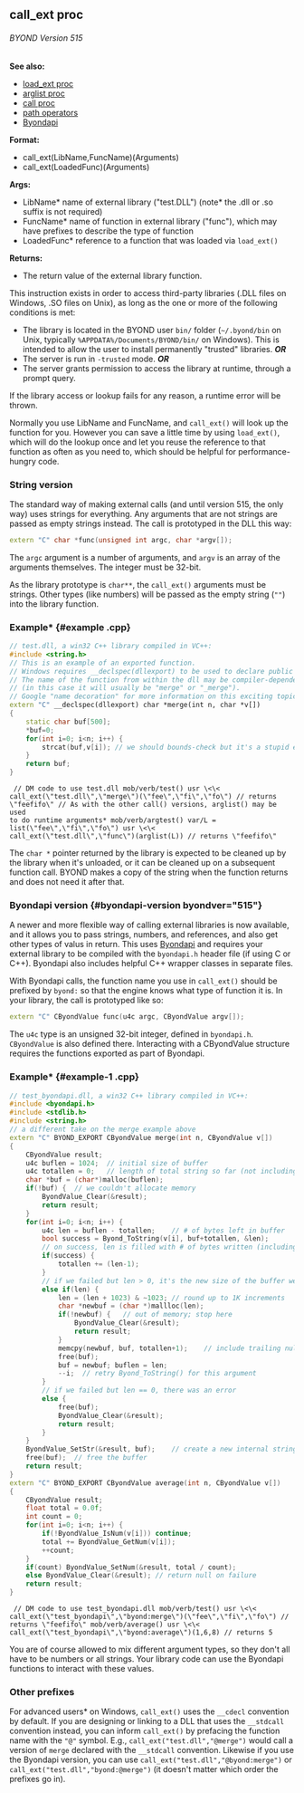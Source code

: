 ## call_ext proc 
###### BYOND Version 515
**See also:**
*   [load_ext proc](/proc/load_ext)
*   [arglist proc](/proc/arglist)
*   [call proc](/proc/call)
*   [path operators](/operator/path)
*   [Byondapi](/%7B%7Bappendix%7D%7D/Byondapi)
<!-- -->
**Format:**
*   call_ext(LibName,FuncName)(Arguments)
*   call_ext(LoadedFunc)(Arguments)
<!-- -->
**Args:**
*   LibName* name of external library (\"test.DLL\") (note* the .dll or
    .so suffix is not required)
*   FuncName* name of function in external library (\"func\"), which may
    have prefixes to describe the type of function
*   LoadedFunc* reference to a function that was loaded via `load_ext()`
<!-- -->
**Returns:**
*   The return value of the external library function.


This instruction exists in order to access third-party
libraries (.DLL files on Windows, .SO files on Unix), as long as the one
or more of the following conditions is met:
-   The library is located in the BYOND user `bin/` folder
    (`~/.byond/bin` on Unix, typically `%APPDATA%/Documents/BYOND/bin/`
    on Windows). This is intended to allow the user to install
    permanently \"trusted\" libraries. ***OR***
-   The server is run in `-trusted` mode. ***OR***
-   The server grants permission to access the library at runtime,
    through a prompt query.


If the library access or lookup fails for any reason, a runtime
error will be thrown. 

Normally you use LibName and FuncName,
and `call_ext()` will look up the function for you. However you can save
a little time by using `load_ext()`, which will do the lookup once and
let you reuse the reference to that function as often as you need to,
which should be helpful for performance-hungry code.
### String version


The standard way of making external calls (and until version
515, the only way) uses strings for everything. Any arguments that are
not strings are passed as empty strings instead. The call is prototyped
in the DLL this way:
``` cpp
extern "C" char *func(unsigned int argc, char *argv[]);
```


The `argc` argument is a number of arguments, and `argv` is an
array of the arguments themselves. The integer must be 32-bit.


As the library prototype is `char**`, the `call_ext()`
arguments must be strings. Other types (like numbers) will be passed as
the empty string (`""`) into the library function.
### Example* {#example .cpp}
``` cpp
// test.dll, a win32 C++ library compiled in VC++:
#include <string.h>
// This is an example of an exported function.
// Windows requires __declspec(dllexport) to be used to declare public symbols
// The name of the function from within the dll may be compiler-dependent
// (in this case it will usually be "merge" or "_merge").
// Google "name decoration" for more information on this exciting topic.
extern "C" __declspec(dllexport) char *merge(int n, char *v[]) 
{
    static char buf[500]; 
    *buf=0;
    for(int i=0; i<n; i++) {
        strcat(buf,v[i]); // we should bounds-check but it's a stupid example!
    }
    return buf;
}
```

```
 // DM code to use test.dll mob/verb/test() usr \<\<
call_ext(\"test.dll\",\"merge\")(\"fee\",\"fi\",\"fo\") // returns
\"feefifo\" // As with the other call() versions, arglist() may be used
to do runtime arguments* mob/verb/argtest() var/L =
list(\"fee\",\"fi\",\"fo\") usr \<\<
call_ext(\"test.dll\",\"func\")(arglist(L)) // returns \"feefifo\"

```
 

The `char *` pointer returned by the library is
expected to be cleaned up by the library when it\'s unloaded, or it can
be cleaned up on a subsequent function call. BYOND makes a copy of the
string when the function returns and does not need it after that.
### Byondapi version {#byondapi-version byondver="515"}


A newer and more flexible way of calling external libraries is
now available, and it allows you to pass strings, numbers, and
references, and also get other types of valus in return. This uses
[Byondapi](/%7B%7Bappendix%7D%7D/Byondapi) and requires your external
library to be compiled with the `byondapi.h` header file (if using C or
C++). Byondapi also includes helpful C++ wrapper classes in separate
files. 

With Byondapi calls, the function name you use in
`call_ext()` should be prefixed by `byond:` so that the engine knows
what type of function it is. In your library, the call is prototyped
like so:
``` cpp
extern "C" CByondValue func(u4c argc, CByondValue argv[]);
```


The `u4c` type is an unsigned 32-bit integer, defined in
`byondapi.h`. `CByondValue` is also defined there. Interacting with a
CByondValue structure requires the functions exported as part of
Byondapi.
### Example* {#example-1 .cpp}
``` cpp
// test_byondapi.dll, a win32 C++ library compiled in VC++:
#include <byondapi.h>
#include <stdlib.h>
#include <string.h>
// a different take on the merge example above
extern "C" BYOND_EXPORT CByondValue merge(int n, CByondValue v[])
{
    CByondValue result;
    u4c buflen = 1024;  // initial size of buffer
    u4c totallen = 0;   // length of total string so far (not including trailing null)
    char *buf = (char*)malloc(buflen);
    if(!buf) {  // we couldn't allocate memory
        ByondValue_Clear(&result);
        return result;
    }
    for(int i=0; i<n; i++) {
        u4c len = buflen - totallen;    // # of bytes left in buffer
        bool success = Byond_ToString(v[i], buf+totallen, &len);
        // on success, len is filled with # of bytes written (including trailing null)
        if(success) {
            totallen += (len-1);
        }
        // if we failed but len > 0, it's the new size of the buffer we need
        else if(len) {
            len = (len + 1023) & ~1023; // round up to 1K increments
            char *newbuf = (char *)mallloc(len);
            if(!newbuf) {   // out of memory; stop here
                ByondValue_Clear(&result);
                return result;
            }
            memcpy(newbuf, buf, totallen+1);    // include trailing null in copy
            free(buf);
            buf = newbuf; buflen = len;
            --i;  // retry Byond_ToString() for this argument
        }
        // if we failed but len == 0, there was an error
        else {
            free(buf);
            ByondValue_Clear(&result);
            return result;
        }
    }
    ByondValue_SetStr(&result, buf);    // create a new internal string
    free(buf);  // free the buffer
    return result;
}
extern "C" BYOND_EXPORT CByondValue average(int n, CByondValue v[])
{
    CByondValue result;
    float total = 0.0f;
    int count = 0;
    for(int i=0; i<n; i++) {
        if(!ByondValue_IsNum(v[i])) continue;
        total += ByondValue_GetNum(v[i]);
        ++count;
    }
    if(count) ByondValue_SetNum(&result, total / count);
    else ByondValue_Clear(&result); // return null on failure
    return result;
}
```

```
 // DM code to use test_byondapi.dll mob/verb/test() usr \<\<
call_ext(\"test_byondapi\",\"byond:merge\")(\"fee\",\"fi\",\"fo\") //
returns \"feefifo\" mob/verb/average() usr \<\<
call_ext(\"test_byondapi\",\"byond:average\")(1,6,8) // returns 5

```
 

You are of course allowed to mix different argument
types, so they don\'t all have to be numbers or all strings. Your
library code can use the Byondapi functions to interact with these
values.
### Other prefixes


For advanced users* on Windows, `call_ext()` uses the `__cdecl`
convention by default. If you are designing or linking to a DLL that
uses the `__stdcall` convention instead, you can inform `call_ext()` by
prefacing the function name with the `"@"` symbol. E.g.,
`call_ext("test.dll","@merge")` would call a version of `merge` declared
with the `__stdcall` convention. Likewise if you use the Byondapi
version, you can use `call_ext("test.dll","@byond:merge")` or
`call_ext("test.dll","byond:@merge")` (it doesn\'t matter which order
the prefixes go in).